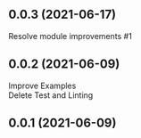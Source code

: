 ## 0.0.3 (2021-06-17)
Resolve module improvements #1

## 0.0.2 (2021-06-09)

Improve Examples\
Delete Test and Linting

## 0.0.1 (2021-06-09)

